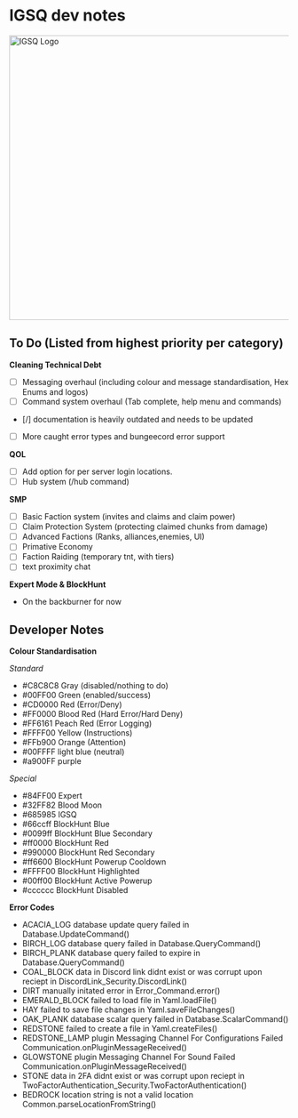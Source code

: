 # IGSQ dev notes

<img src="https://media.discordapp.net/attachments/703661349271502949/817068694575644672/IGSQ-AstroSquirrel-01.png" alt="IGSQ Logo" width="512"/>

## To Do (Listed from highest priority per category)

**Cleaning Technical Debt**
- [ ] Messaging overhaul (including colour and message standardisation, Hex Enums and logos)
- [ ] Command system overhaul (Tab complete, help menu and commands)
- [/] documentation is heavily outdated and needs to be updated
- [ ] More caught error types and bungeecord error support

**QOL**
- [ ] Add option for per server login locations.
- [ ] Hub system (/hub command)

**SMP**
- [ ] Basic Faction system (invites and claims and claim power)
- [ ] Claim Protection System (protecting claimed chunks from damage)
- [ ] Advanced Factions (Ranks, alliances,enemies, UI)
- [ ] Primative Economy
- [ ] Faction Raiding (temporary tnt, with tiers)
- [ ] text proximity chat

**Expert Mode & BlockHunt**
- On the backburner for now

## Developer Notes

**Colour Standardisation**

*Standard*
- #C8C8C8 Gray (disabled/nothing to do)
- #00FF00 Green (enabled/success)
- #CD0000 Red (Error/Deny)
- #FF0000 Blood Red (Hard Error/Hard Deny)
- #FF6161 Peach Red (Error Logging)
- #FFFF00 Yellow (Instructions)
- #FFb900 Orange (Attention)
- #00FFFF light blue (neutral)
- #a900FF purple

*Special*
- #84FF00 Expert
- #32FF82 Blood Moon
- #685985 IGSQ
- #66ccff BlockHunt Blue
- #0099ff BlockHunt Blue Secondary
- #ff0000 BlockHunt Red
- #990000 BlockHunt Red Secondary
- #ff6600 BlockHunt Powerup Cooldown
- #FFFF00 BlockHunt Highlighted
- #00ff00 BlockHunt Active Powerup
- #cccccc BlockHunt Disabled

**Error Codes**

- ACACIA_LOG database update query failed in Database.UpdateCommand()
- BIRCH_LOG database query failed in Database.QueryCommand()
- BIRCH_PLANK database query failed to expire in Database.QueryCommand()
- COAL_BLOCK data in Discord link didnt exist or was corrupt upon reciept in DiscordLink_Security.DiscordLink()
- DIRT manually initated error in Error_Command.error()
- EMERALD_BLOCK failed to load file in Yaml.loadFile()
- HAY failed to save file changes in Yaml.saveFileChanges()
- OAK_PLANK database scalar query failed in Database.ScalarCommand()
- REDSTONE failed to create a file in Yaml.createFiles()
- REDSTONE_LAMP plugin Messaging Channel For Configurations Failed Communication.onPluginMessageReceived()
- GLOWSTONE plugin Messaging Channel For Sound Failed Communication.onPluginMessageReceived()
- STONE data in 2FA didnt exist or was corrupt upon reciept in TwoFactorAuthentication_Security.TwoFactorAuthentication()
- BEDROCK location string is not a valid location Common.parseLocationFromString()


